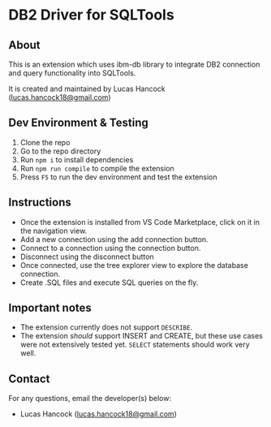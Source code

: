 # DB2 Driver for SQLTools

## About

This is an extension which uses ibm-db library to integrate DB2 connection and query functionality into SQLTools.

It is created and maintained by Lucas Hancock (lucas.hancock18@gmail.com)

## Dev Environment & Testing

1. Clone the repo
2. Go to the repo directory
3. Run `npm i` to install dependencies
4. Run `npm run compile` to compile the extension
5. Press `F5` to run the dev environment and test the extension

## Instructions

- Once the extension is installed from VS Code Marketplace, click on it in the navigation view.
- Add a new connection using the add connection button.
- Connect to a connection using the connection button.
- Disconnect using the disconnect button
- Once connected, use the tree explorer view to explore the database connection.
- Create .SQL files and execute SQL queries on the fly.

## Important notes

- The extension currently does not support `DESCRIBE`.
- The extension _should_ support INSERT and CREATE, but these use cases were not extensively tested yet. `SELECT` statements should work very well.

## Contact

For any questions, email the developer(s) below:

- Lucas Hancock (lucas.hancock18@gmail.com)
